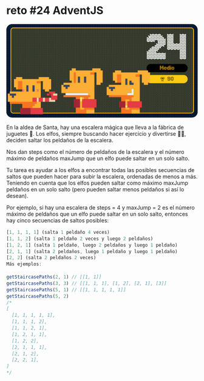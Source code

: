# reto #24 AdventJS

<img src="./reto24.png" style="border-radius: 15px">

En la aldea de Santa, hay una escalera mágica que lleva a la fábrica de juguetes 🧸. Los elfos, siempre buscando hacer ejercicio y divertirse 🏃‍♂️, deciden saltar los peldaños de la escalera.

Nos dan steps como el número de peldaños de la escalera y el número máximo de peldaños maxJump que un elfo puede saltar en un solo salto.

Tu tarea es ayudar a los elfos a encontrar todas las posibles secuencias de saltos que pueden hacer para subir la escalera, ordenadas de menos a más. Teniendo en cuenta que los elfos pueden saltar como máximo maxJump peldaños en un solo salto (pero pueden saltar menos peldaños si así lo desean).

Por ejemplo, si hay una escalera de steps = 4 y maxJump = 2 es el número máximo de peldaños que un elfo puede saltar en un solo salto, entonces hay cinco secuencias de saltos posibles:

```javascript
[1, 1, 1, 1] (salta 1 peldaño 4 veces)
[1, 1, 2] (salta 1 peldaño 2 veces y luego 2 peldaños)
[1, 2, 1] (salta 1 peldaño, luego 2 peldaños y luego 1 peldaño)
[2, 1, 1] (salta 2 peldaños, luego 1 peldaño y luego 1 peldaño)
[2, 2] (salta 2 peldaños 2 veces)
Más ejemplos:

getStaircasePaths(2, 1) // [[1, 1]]
getStaircasePaths(3, 3) // [[1, 1, 1], [1, 2], [2, 1], [3]]
getStaircasePaths(5, 1) // [[1, 1, 1, 1, 1]]
getStaircasePaths(5, 2)
/*
[
  [1, 1, 1, 1, 1],
  [1, 1, 1, 2],
  [1, 1, 2, 1],
  [1, 2, 1, 1],
  [1, 2, 2],
  [2, 1, 1, 1],
  [2, 1, 2],
  [2, 2, 1],
]
*/
```